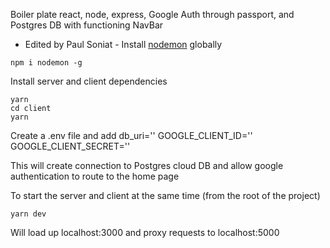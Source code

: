 Boiler plate react, node, express, Google Auth through passport, and Postgres DB with functioning NavBar
- Edited by Paul Soniat - 
Install [nodemon](https://github.com/remy/nodemon) globally

```
npm i nodemon -g
```

Install server and client dependencies

```
yarn
cd client
yarn
```

Create a .env file and add 
db_uri=''
GOOGLE_CLIENT_ID=''
GOOGLE_CLIENT_SECRET=''

This will create connection to Postgres cloud DB and allow google authentication to route to the home page

To start the server and client at the same time (from the root of the project)

```
yarn dev
```

Will load up localhost:3000 and proxy requests to localhost:5000
